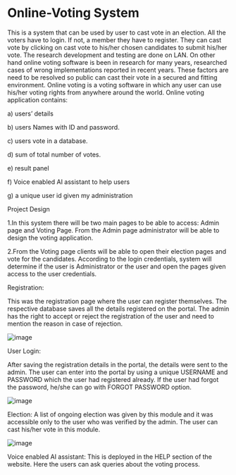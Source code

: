 # Online-Voting System

This is a system that can be used by user to cast vote in an election. All the voters have to login. If not, a member they have to register. They can cast vote by clicking on cast vote to his/her chosen candidates to submit his/her vote. The research development and testing are done on LAN. On other hand online voting software is been in research for many years, researched cases of wrong implementations reported in recent years. These factors are need to be resolved so public can cast their vote in a secured and fitting environment. Online voting is a voting software in which any user can use his/her voting rights from anywhere around the world. Online voting application contains:

a) users’ details

b) users Names with ID and password.

c) users vote in a database.

d) sum of total number of votes.

e) result panel

f) Voice enabled AI assistant to help users

g) a unique user id given my administration


Project Design

1.In this system there will be two main pages to be able to access: Admin page and Voting Page. From the Admin page administrator will be able to design the voting application. 

2.From the Voting page clients will be able to open their election pages and vote for the candidates. According to the login credentials, system will determine if the user is Administrator or the user and open the pages given access to the user credentials.

Registration:

This was the registration page where the user can register themselves. The respective database saves all the details registered on the portal. The admin has the right to accept or reject the registration of the user and need to mention the reason in case of rejection.

![image](https://user-images.githubusercontent.com/110754843/210199605-f6b6bcc1-0d2a-43a4-b0d8-9dc10b2b1302.png)

User Login:

After saving the registration details in the portal, the details were sent to the admin. The user can enter into the portal by using a unique USERNAME and PASSWORD which the user had registered already. If the user had forgot the password, he/she can go with FORGOT PASSWORD option.

![image](https://user-images.githubusercontent.com/110754843/210199641-1da2eb8d-f03c-4fa6-8b81-158476b388a7.png)

Election:
A list of ongoing election was given by this module and it was accessible only to the user who was verified by the admin. The user can   cast his/her vote in this module.

![image](https://user-images.githubusercontent.com/110754843/210199668-f96b0f3d-9e5c-459a-80e3-bd442309cab7.png)

Voice enabled AI assistant:
This is deployed in the HELP section of the website. Here the users can ask queries about the voting process.




